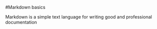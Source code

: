#Markdown basics

Markdown is a simple text language for writing good and professional documentation

